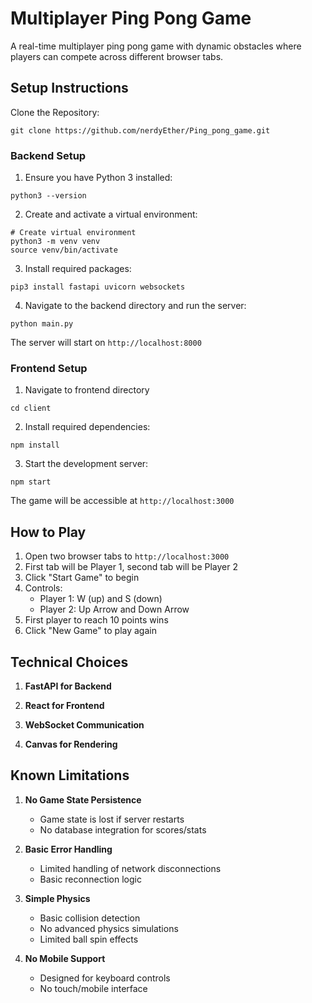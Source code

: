 # Multiplayer Ping Pong Game

A real-time multiplayer ping pong game with dynamic obstacles where players can compete across different browser tabs.


## Setup Instructions


Clone the Repository:
```
git clone https://github.com/nerdyEther/Ping_pong_game.git
```

### Backend Setup





1. Ensure you have Python 3 installed:
```
python3 --version
```

2. Create and activate a virtual environment:
```
# Create virtual environment
python3 -m venv venv
source venv/bin/activate
```

3. Install required packages:
```
pip3 install fastapi uvicorn websockets
```

4. Navigate to the backend directory and run the server:
```
python main.py
```
The server will start on `http://localhost:8000`

### Frontend Setup


1. Navigate to frontend directory
```
cd client
```

2. Install required dependencies:
```
npm install
```


3. Start the development server:
```
npm start
```
The game will be accessible at `http://localhost:3000`

## How to Play

1. Open two browser tabs to `http://localhost:3000`
2. First tab will be Player 1, second tab will be Player 2
3. Click "Start Game" to begin
4. Controls:
   - Player 1: W (up) and S (down)
   - Player 2: Up Arrow and Down Arrow
5. First player to reach 10 points wins
6. Click "New Game" to play again

## Technical Choices

1. **FastAPI for Backend**

2. **React for Frontend**


3. **WebSocket Communication**
   

4. **Canvas for Rendering**
 

## Known Limitations

1. **No Game State Persistence**
   - Game state is lost if server restarts
   - No database integration for scores/stats

2. **Basic Error Handling**
   - Limited handling of network disconnections
   - Basic reconnection logic

3. **Simple Physics**
   - Basic collision detection
   - No advanced physics simulations
   - Limited ball spin effects

4. **No Mobile Support**
   - Designed for keyboard controls
   - No touch/mobile interface

